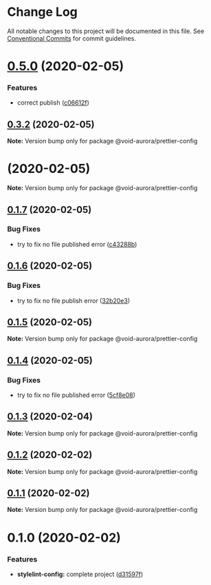 # Change Log

All notable changes to this project will be documented in this file.
See [Conventional Commits](https://conventionalcommits.org) for commit guidelines.

# [0.5.0](https://github.com/void-aurora/toolkit/compare/@void-aurora/prettier-config@0.3.2...@void-aurora/prettier-config@0.5.0) (2020-02-05)

### Features

- correct publish ([c06612f](https://github.com/void-aurora/toolkit/commit/c06612f414169f8855f95f1e5419967680073e26))

## [0.3.2](https://github.com/void-aurora/toolkit/compare/@void-aurora/prettier-config@0.1.7...@void-aurora/prettier-config@0.3.2) (2020-02-05)

**Note:** Version bump only for package @void-aurora/prettier-config

# [](https://github.com/void-aurora/toolkit/compare/@void-aurora/prettier-config@0.1.7...@void-aurora/prettier-config@) (2020-02-05)

**Note:** Version bump only for package @void-aurora/prettier-config

## [0.1.7](https://github.com/void-aurora/toolkit/compare/@void-aurora/prettier-config@0.1.6...@void-aurora/prettier-config@0.1.7) (2020-02-05)

### Bug Fixes

- try to fix no file published error ([c43288b](https://github.com/void-aurora/toolkit/commit/c43288baa254be34b75640e0f65653c538b95e97))

## [0.1.6](https://github.com/void-aurora/toolkit/compare/@void-aurora/prettier-config@0.1.5...@void-aurora/prettier-config@0.1.6) (2020-02-05)

### Bug Fixes

- try to fix no file publish error ([32b20e3](https://github.com/void-aurora/toolkit/commit/32b20e39d8c80d961931424c061f2d49527d9259))

## [0.1.5](https://github.com/void-aurora/toolkit/compare/@void-aurora/prettier-config@0.1.4...@void-aurora/prettier-config@0.1.5) (2020-02-05)

**Note:** Version bump only for package @void-aurora/prettier-config

## [0.1.4](https://github.com/void-aurora/toolkit/compare/@void-aurora/prettier-config@0.1.3...@void-aurora/prettier-config@0.1.4) (2020-02-05)

### Bug Fixes

- try to fix no file published error ([5cf8e08](https://github.com/void-aurora/toolkit/commit/5cf8e08286ccb149578dcf9833400cae61a9c535))

## [0.1.3](https://github.com/void-aurora/toolkit/compare/@void-aurora/prettier-config@0.1.2...@void-aurora/prettier-config@0.1.3) (2020-02-04)

**Note:** Version bump only for package @void-aurora/prettier-config

## [0.1.2](https://github.com/void-aurora/toolkit/compare/@void-aurora/prettier-config@0.1.1...@void-aurora/prettier-config@0.1.2) (2020-02-02)

**Note:** Version bump only for package @void-aurora/prettier-config

## [0.1.1](https://github.com/void-aurora/toolkit/compare/@void-aurora/prettier-config@0.1.0...@void-aurora/prettier-config@0.1.1) (2020-02-02)

**Note:** Version bump only for package @void-aurora/prettier-config

# 0.1.0 (2020-02-02)

### Features

- **stylelint-config:** complete project ([d31597f](https://github.com/void-aurora/toolkit/commit/d31597f8d7fd07c52dfd81b7809ee155bfdf1499))
